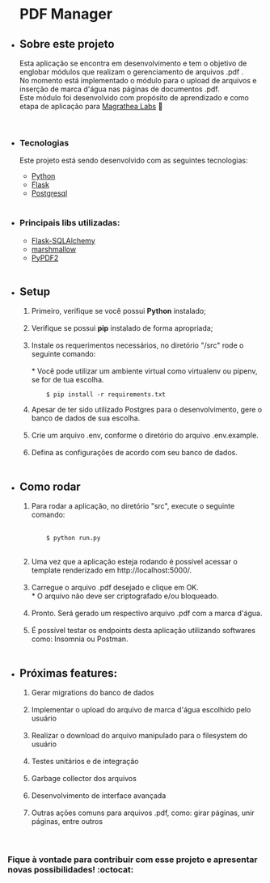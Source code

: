 <ul>

  <h1>PDF Manager</h1>


  <li>
    <h2>Sobre este projeto</h2>
  
  Esta aplicação se encontra em desenvolvimento e tem o objetivo de englobar módulos que realizam o gerenciamento de arquivos .pdf .<br>
  No momento está implementado o módulo para o upload de arquivos e inserção de marca d'água nas páginas de documentos .pdf.<br>
  Este módulo foi desenvolvido com propósito de aprendizado e como etapa de aplicação para [Magrathea Labs](https://magrathealabs.com/pt-br/) :rocket:
  </li>
  
  <br>
  
  <li>
  <h3> Tecnologias </h3>

  Este projeto está sendo desenvolvido com as seguintes tecnologias:

  <ul>
  <li><a href="https://www.python.org/">Python</a></li>
  <li><a href="https://flask.palletsprojects.com/en/1.1.x/">Flask</a></li>
  <li><a href="https://www.postgresql.org/">Postgresql</a></li>
  </ul>
  </li>
  
  <br>
  
  <li>
   <h3> Principais libs utilizadas: </h3>
   <ul>
      <li><a href="https://flask-sqlalchemy.palletsprojects.com/en/2.x/">Flask-SQLAlchemy </a></li>
      <li><a href="https://marshmallow.readthedocs.io/en/stable/"> marshmallow</a></li>
      <li><a href="https://pypi.org/project/PyPDF2/"> PyPDF2</a></li>

  </ul>
  </li>
  
  <br>
  
  <li>
    <h2>Setup</h2> 
    <ol>
      <li> Primeiro, verifique se você possui <b>Python</b> instalado;</li><br>
      <li> Verifique se possui <b>pip</b> instalado de forma apropriada;</li><br>
      <li> 
        Instale os requerimentos necessários, no diretório "/src" rode o seguinte comando:<br><br>
        * Você pode utilizar um ambiente virtual como virtualenv ou pipenv, se for de tua escolha.
                
        $ pip install -r requirements.txt
   </li>
      <li> Apesar de ter sido utilizado Postgres para o desenvolvimento, gere o banco de dados de sua escolha.</li><br>
      <li> Crie um arquivo .env, conforme o diretório do arquivo .env.example.</li><br>
      <li> Defina as configurações de acordo com seu banco de dados.</li><br>
  </ol>
  </li>
  
  <li>
    <h2>Como rodar</h2> 
    <ol>
      <li> 
        Para rodar a aplicação, no diretório "src", execute o seguinte comando:<br><br>
                
        $ python run.py
   </li>
   <br>
   <li> Uma vez que a aplicação esteja rodando é possível acessar o template renderizado em http://localhost:5000/.</li><br>
   <li> Carregue o arquivo .pdf desejado e clique em OK.<br>
    * O arquivo não deve ser criptografado e/ou bloqueado. </li><br>
   <li> Pronto. Será gerado um respectivo arquivo .pdf com a marca d'água.</li><br>
   <li> É possível testar os endpoints desta aplicação utilizando softwares como: Insomnia ou Postman.</li><br>

  </ol>
  </li>
  
  <li>
    <h2>Próximas features:</h2> 
    <ol>
      <li> Gerar migrations do banco de dados </li><br>
      <li> Implementar o upload do arquivo de marca d'água escolhido pelo usuário </li><br>
      <li> Realizar o download do arquivo manipulado para o filesystem do usuário </li><br>
      <li> Testes unitários e de integração </li><br>
      <li> Garbage collector dos arquivos </li><br>
      <li> Desenvolvimento de interface avançada </li><br>
      <li> Outras ações comuns para arquivos .pdf, como: girar páginas, unir páginas, entre outros </li><br>

  </ol>
  </li>
   
  <br>
  
</ul>

<h3>Fique à vontade para contribuir com esse projeto e apresentar novas possibilidades! :octocat:</h3>

